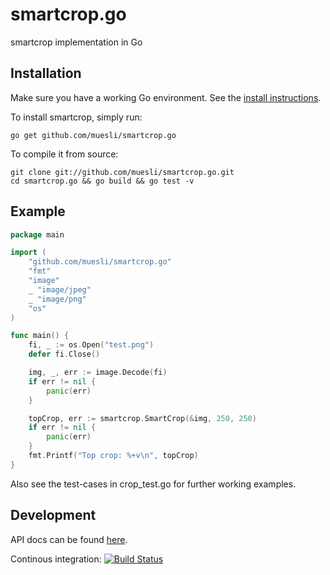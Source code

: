 smartcrop.go
============

smartcrop implementation in Go

## Installation

Make sure you have a working Go environment. See the [install instructions](http://golang.org/doc/install.html).

To install smartcrop, simply run:

    go get github.com/muesli/smartcrop.go

To compile it from source:

    git clone git://github.com/muesli/smartcrop.go.git
    cd smartcrop.go && go build && go test -v

## Example
```go
package main

import (
	"github.com/muesli/smartcrop.go"
	"fmt"
	"image"
	_ "image/jpeg"
	_ "image/png"
	"os"
)

func main() {
	fi, _ := os.Open("test.png")
	defer fi.Close()

	img, _, err := image.Decode(fi)
	if err != nil {
		panic(err)
	}

	topCrop, err := smartcrop.SmartCrop(&img, 250, 250)
	if err != nil {
		panic(err)
	}
	fmt.Printf("Top crop: %+v\n", topCrop)
}
```

Also see the test-cases in crop_test.go for further working examples.

## Development
API docs can be found [here](http://godoc.org/github.com/muesli/smartcrop.go).

Continous integration: [![Build Status](https://secure.travis-ci.org/muesli/smartcrop.go.png)](http://travis-ci.org/muesli/smartcrop.go)
